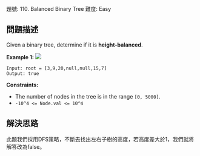 題號: 110. Balanced Binary Tree
難度: Easy

## 問題描述
Given a binary tree, determine if it is **height-balanced**.

**Example 1:**
![](https://hackmd.io/_uploads/r1gVyAIR2.jpg)
```
Input: root = [3,9,20,null,null,15,7]
Output: true
```
**Constraints:**

- The number of nodes in the tree is in the range `[0, 5000]`.
- `-10^4 <= Node.val <= 10^4`

## 解決思路
此題我們採用DFS策略，不斷去找出左右子樹的高度，若高度差大於1，我們就將解答改為false。
